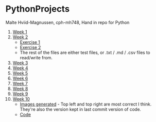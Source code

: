 # PythonProjects
 Malte Hviid-Magnussen, cph-mh748, Hand in repo for Python

1. [Week 1](https://github.com/MalteMagnussen/PythonProjects/blob/master/week1/01%20Exercise.ipynb)
2. [Week 2](https://github.com/MalteMagnussen/PythonProjects/blob/master/week2/Exercises)
    - [Exercise 1](https://github.com/MalteMagnussen/PythonProjects/blob/master/week2/Exercises/one.py)
    - [Exercise 2](https://github.com/MalteMagnussen/PythonProjects/blob/master/week2/Exercises/utils.py)
    - The rest of the files are either test files, or .txt / .md / .csv files to read/write from. 
3. [Week 3](https://github.com/MalteMagnussen/PythonProjects/tree/master/week3/Exercises)
4. [Week 4](https://github.com/MalteMagnussen/PythonProjects/tree/master/week4/Exercises)
5. [Week 5](https://github.com/MalteMagnussen/PythonProjects/tree/master/week5/exercises)
6. [Week 6](https://github.com/MalteMagnussen/PythonProjects/tree/master/week6/exercises)
7. [Week 7](https://github.com/MalteMagnussen/PythonProjects/tree/master/week7/charmingReaction)
8. [Week 8](https://github.com/MalteMagnussen/PythonProjects/tree/master/week8)
9. [Week 9](https://github.com/MalteMagnussen/PythonProjects/tree/master/week9/exercise)
10. [Week 10](https://github.com/MalteMagnussen/PythonProjects/tree/master/week10/Exercise)
    - [Images generated](https://raw.githubusercontent.com/MalteMagnussen/PythonProjects/master/week10/Exercise/all.png) - Top left and top right are most correct I think. They're also the version kept in last commit version of code. 
    - [Code](https://github.com/MalteMagnussen/PythonProjects/blob/master/week10/Exercise/iris.py)
